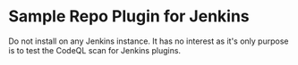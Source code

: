 # Sample Repo Plugin for Jenkins

Do not install on any Jenkins instance. It has no interest as it's only purpose is to test the CodeQL scan for Jenkins plugins.
